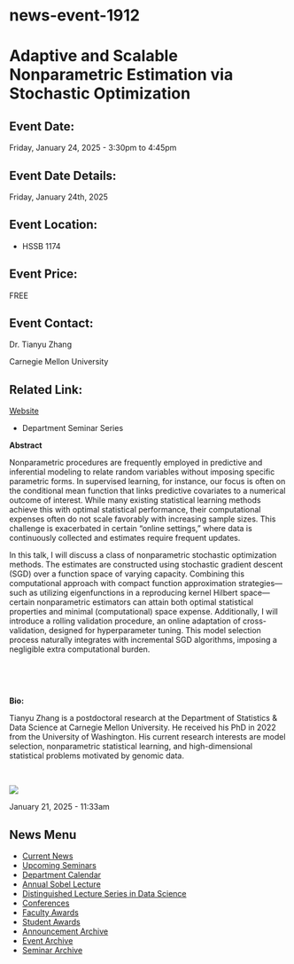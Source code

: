 # news-event-1912

# Adaptive and Scalable Nonparametric Estimation via Stochastic Optimization

## Event Date:

Friday, January 24, 2025 - 3:30pm to 4:45pm

## Event Date Details:

Friday, January 24th, 2025

## Event Location:

- HSSB 1174

## Event Price:

FREE

## Event Contact:

Dr. Tianyu Zhang 

Carnegie Mellon University 

## Related Link:

[Website](https://terrytianyuzhang.github.io/)

- Department Seminar Series

**Abstract**

Nonparametric procedures are frequently employed in predictive and inferential modeling to relate random variables without imposing specific parametric forms. In supervised learning, for instance, our focus is often on the conditional mean function that links predictive covariates to a numerical outcome of interest. While many existing statistical learning methods achieve this with optimal statistical performance, their computational expenses often do not scale favorably with increasing sample sizes. This challenge is exacerbated in certain “online settings,” where data is continuously collected and estimates require frequent updates.

In this talk, I will discuss a class of nonparametric stochastic optimization methods. The estimates are constructed using stochastic gradient descent (SGD) over a function space of varying capacity. Combining this computational approach with compact function approximation strategies—such as utilizing eigenfunctions in a reproducing kernel Hilbert space—certain nonparametric estimators can attain both optimal statistical properties and minimal (computational) space expense. Additionally, I will introduce a rolling validation procedure, an online adaptation of cross-validation, designed for hyperparameter tuning. This model selection process naturally integrates with incremental SGD algorithms, imposing a negligible extra computational burden.

 

 

**Bio:** 

Tianyu Zhang is a postdoctoral research at the Department of Statistics &amp; Data Science at Carnegie Mellon University. He received his PhD in 2022 from the University of Washington. His current research interests are model selection, nonparametric statistical learning, and high-dimensional statistical problems motivated by genomic data. 

 

[![](https://www.pstat.ucsb.edu/sites/default/files/styles/news_node/public/news/event/DepartmentPhoto2.jpg?itok=AjQUbLWQ)](https://www.pstat.ucsb.edu/sites/default/files/news/event/DepartmentPhoto2.jpg)

January 21, 2025 - 11:33am

## News Menu

- [Current News](/news "Current News")
- [Upcoming Seminars](/news/upcoming-seminars "Upcoming Seminars")
- [Department Calendar](/news/calendar "Event & Feature Calendar")
- [Annual Sobel Lecture](/news/sobel "Annual Sobel Lecture")
- [Distinguished Lecture Series in Data Science](/news/data-science "Distinguished Lecture Series in Data Science")
- [Conferences](/news/conferences "Conferences")
- [Faculty Awards](/news/fac_award "Faculty Awards")
- [Student Awards](/news/student_award "Student Awards")
- [Announcement Archive](/news/announcement/archive)
- [Event Archive](/news/feature/archive)
- [Seminar Archive](/news/event/archive)